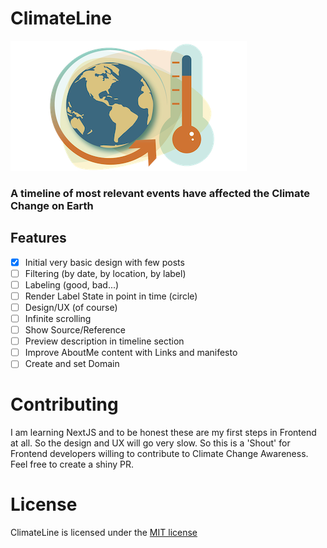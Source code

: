 # ClimateLine

![](./public/images/readme_profile.png)

### A timeline of most relevant events have affected the Climate Change on Earth

## Features

- [x] Initial very basic design with few posts
- [ ] Filtering (by date, by location, by label)
- [ ] Labeling (good, bad...)
- [ ] Render Label State in point in time (circle)
- [ ] Design/UX (of course)
- [ ] Infinite scrolling
- [ ] Show Source/Reference
- [ ] Preview description in timeline section
- [ ] Improve AboutMe content with Links and manifesto
- [ ] Create and set Domain

# Contributing

I am learning NextJS and to be honest these are my first steps in Frontend at all. So the design and UX will go very slow. So this is a 'Shout' for Frontend developers willing to contribute to Climate Change Awareness. Feel free to create a shiny PR.

# License

ClimateLine is licensed under the [MIT license](https://github.com/margostino/climateline/blob/master/LICENSE)
